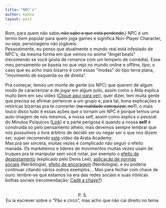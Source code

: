 ```yaml
---
title: "NPC's"
author: kanna
layout: post
---
```


Bom, para quem não sabe<strike>, não sabe o que está perdendo,</strike>) NPC é um termo bem popular para quem joga games e significa Non-Player Character, ou seja, personagens não jogáveis.<br />
Pessoalmente, eu penso que atualmente o mundo real está infestado de NPC's, da mesma forma em que vemos no anime "Angel beats" (recomendo se você gosta de romance com um tempero de comédia). Esse meu pensamento se baseia no que vejo no mundo online e offline, tipo, o caso que eu acho mais bizarro é com essas "modas" do tipo terra plana, "movimento de esquerda ou de direita".

Pra começar, temos um monte de gente (os NPC) que querem de algum modo de caracterizar e de jogar em algum polo, assim como o Átila explica muito bem em seu vídeo (<a href="https://youtu.be/vF68ZBHnB_8">Clique aqui para ver</a>), quer dizer, tem muita gente que precisa se afirmar pertencer a um grupo e, para tal, toma explicações e retóricas bizarras pra te converter (<strike>na realidade catequizar, ne?</strike>), o mais louco disso tudo é essas ações que o tornam um NPC é porque temos uma auto-imagem de nós mesmos, a nossa self, assim como explica o pessoal do Minutos Psíquicos (<a href="https://youtu.be/5cqGtelACtk">Link</a>) e a parte perigosa é quando a nossa __self__ é construída só pelo pensamento alheio, mas devemos sempre lembrar que nós possuímos o livre árbitrio de decidir ser ou negar ser o que nos dizem ser, super recomendo&nbsp;<a href="https://youtu.be/JAuFfZ-ZtTk">este</a>&nbsp;vídeo da Arata Academy.<br />
Mas pra ser sincera, muitas vezes é complicado não seguir o efeito manada. Os marketeiros e líderes de movimentos muitas vezes usam de truques pra te manipular sem você notar, por exemplo o&nbsp;<a href="https://youtu.be/HwD66V2Qf-I">efeito de despistamento</a>&nbsp;(explicado pelo Denis Lee),&nbsp;<a href="https://youtu.be/WzYXU2b_6cM">aplicação de normas sociais</a>&nbsp;(Nerdologia),&nbsp;<a href="https://youtu.be/4YwPyZf-DDI">efeito de ancoragem</a>&nbsp;(Nerdologia), e eu poderia continuar citando vários outros exemplos... Mas para fechar com chave de ouro: lembre-se que estamos na era das redes sociais e suas irônicas bolhas sociais (recomendação:&nbsp;<a href="https://youtu.be/4TrIiMgar2g">Cadê a chave?</a>)<br />
<br />
<div style="text-align: center;">
P. S.&nbsp;</div>
<div style="text-align: center;">
Eu ia escrever sobre o "Pão e circo", mas acho que não cai direito no tema.&nbsp;</div>
